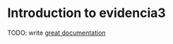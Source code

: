 # Introduction to evidencia3

TODO: write [great documentation](http://jacobian.org/writing/what-to-write/)
